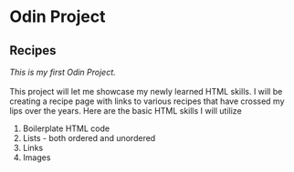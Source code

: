 # Odin Project
## Recipes
_This is my first Odin Project._\
\
This project will let me showcase my newly learned HTML skills. I will be creating a recipe page with links to various recipes that have crossed my lips over the years.
Here are the basic HTML skills I will utilize
1. Boilerplate HTML code
2. Lists - both ordered and unordered
3. Links
4. Images


